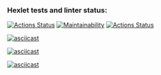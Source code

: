 ### Hexlet tests and linter status:
[![Actions Status](https://github.com/de-euforie/frontend-project-lvl1/workflows/hexlet-check/badge.svg)](https://github.com/de-euforie/frontend-project-lvl1/actions) [![Maintainability](https://api.codeclimate.com/v1/badges/a99a88d28ad37a79dbf6/maintainability)](https://codeclimate.com/github/codeclimate/codeclimate/maintainability) [![Actions Status](https://github.com/de-euforie/frontend-project-lvl1/workflows/eslint-check/badge.svg)](https://github.com/de-euforie/frontend-project-lvl1/actions)

[![asciicast](https://asciinema.org/a/IXC5L8TQiOMcCGdeK91NDsgAn.svg)](https://asciinema.org/a/IXC5L8TQiOMcCGdeK91NDsgAn)

[![asciicast](https://asciinema.org/a/nUQZNfbm01UOq6auk6I4r5T3A.svg)](https://asciinema.org/a/nUQZNfbm01UOq6auk6I4r5T3A)

[![asciicast](https://asciinema.org/a/z1OXcuW9wRVSso4DKsTjSheuq.svg)](https://asciinema.org/a/z1OXcuW9wRVSso4DKsTjSheuq)
